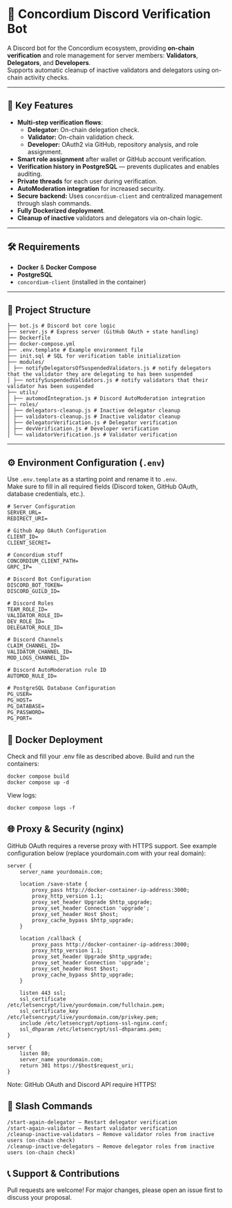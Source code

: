 # 🤖 Concordium Discord Verification Bot

A Discord bot for the Concordium ecosystem, providing **on-chain verification** and role management for server members: **Validators**, **Delegators**, and **Developers**.  
Supports automatic cleanup of inactive validators and delegators using on-chain activity checks.

---

## 🚀 Key Features

- **Multi-step verification flows**:
  - **Delegator:** On-chain delegation check.
  - **Validator:** On-chain validation check.
  - **Developer:** OAuth2 via GitHub, repository analysis, and role assignment.
- **Smart role assignment** after wallet or GitHub account verification.
- **Verification history in PostgreSQL** — prevents duplicates and enables auditing.
- **Private threads** for each user during verification.
- **AutoModeration integration** for increased security.
- **Secure backend:** Uses `concordium-client` and centralized management through slash commands.
- **Fully Dockerized deployment**.
- **Cleanup of inactive** validators and delegators via on-chain logic.

---

## 🛠 Requirements

- **Docker** & **Docker Compose**
- **PostgreSQL**
- `concordium-client` (installed in the container)

---

## 📁 Project Structure

```
├── bot.js # Discord bot core logic
├── server.js # Express server (GitHub OAuth + state handling)
├── Dockerfile
├── docker-compose.yml
├── .env.template # Example environment file
├── init.sql # SQL for verification table initialization
├── modules/
│ ├── notifyDelegatorsOfSuspendedValidators.js # notify delegators that the validator they are delegating to has been suspended
│ ├── notifySuspendedValidators.js # notify validators that their validator has been suspended
├── utils/
│ ├── automodIntegration.js # Discord AutoModeration integration
├── roles/
│ ├── delegators-cleanup.js # Inactive delegator cleanup
│ ├── validators-cleanup.js # Inactive validator cleanup
│ ├── delegatorVerification.js # Delegator verification
│ ├── devVerification.js # Developer verification
│ └── validatorVerification.js # Validator verification
```

---

## ⚙️ Environment Configuration (`.env`)

Use `.env.template` as a starting point and rename it to `.env`.  
Make sure to fill in all required fields (Discord token, GitHub OAuth, database credentials, etc.).

```
# Server Configuration
SERVER_URL=
REDIRECT_URI=

# Github App OAuth Configuration
CLIENT_ID=
CLIENT_SECRET=

# Concordium stuff
CONCORDIUM_CLIENT_PATH=
GRPC_IP=

# Discord Bot Configuration
DISCORD_BOT_TOKEN=
DISCORD_GUILD_ID=

# Discord Roles
TEAM_ROLE_ID=
VALIDATOR_ROLE_ID=
DEV_ROLE_ID=
DELEGATOR_ROLE_ID=

# Discord Channels
CLAIM_CHANNEL_ID=
VALIDATOR_CHANNEL_ID=
MOD_LOGS_CHANNEL_ID=

# Discord AutoModeration rule ID
AUTOMOD_RULE_ID=

# PostgreSQL Database Configuration
PG_USER=
PG_HOST=
PG_DATABASE=
PG_PASSWORD=
PG_PORT=
```

## 🐳 Docker Deployment

Check and fill your .env file as described above.
Build and run the containers:

```
docker compose build
docker compose up -d
```

View logs:
```
docker compose logs -f
```

## 🌐 Proxy & Security (nginx)

GitHub OAuth requires a reverse proxy with HTTPS support.
See example configuration below (replace yourdomain.com with your real domain):

```
server {
    server_name yourdomain.com;

    location /save-state {
        proxy_pass http://docker-container-ip-address:3000;
        proxy_http_version 1.1;
        proxy_set_header Upgrade $http_upgrade;
        proxy_set_header Connection 'upgrade';
        proxy_set_header Host $host;
        proxy_cache_bypass $http_upgrade;
    }

    location /callback {
        proxy_pass http://docker-container-ip-address:3000;
        proxy_http_version 1.1;
        proxy_set_header Upgrade $http_upgrade;
        proxy_set_header Connection 'upgrade';
        proxy_set_header Host $host;
        proxy_cache_bypass $http_upgrade;
    }

    listen 443 ssl;
    ssl_certificate /etc/letsencrypt/live/yourdomain.com/fullchain.pem;
    ssl_certificate_key /etc/letsencrypt/live/yourdomain.com/privkey.pem;
    include /etc/letsencrypt/options-ssl-nginx.conf;
    ssl_dhparam /etc/letsencrypt/ssl-dhparams.pem;
}

server {
    listen 80;
    server_name yourdomain.com;
    return 301 https://$host$request_uri;
}
```

Note:
GitHub OAuth and Discord API require HTTPS!

## 🧾 Slash Commands
```
/start-again-delegator — Restart delegator verification
/start-again-validator — Restart validator verification
/cleanup-inactive-validators — Remove validator roles from inactive users (on-chain check)
/cleanup-inactive-delegators — Remove delegator roles from inactive users (on-chain check)
```

## 📞 Support & Contributions

Pull requests are welcome!
For major changes, please open an issue first to discuss your proposal.
